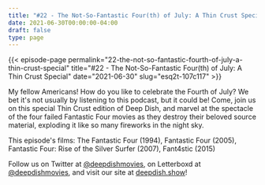 ```yaml
---
title: "#22 - The Not-So-Fantastic Four(th) of July: A Thin Crust Special"
date: 2021-06-30T00:00:00-04:00
draft: false
type: page
---
```


{{< episode-page permalink="22-the-not-so-fantastic-fourth-of-july-a-thin-crust-special" title="#22 - The Not-So-Fantastic Four(th) of July: A Thin Crust Special" date="2021-06-30" slug="esq2t-107c117" >}}

My fellow Americans! How do you like to celebrate the Fourth of July? We bet it's not usually by listening to this podcast, but it could be! Come, join us on this special Thin Crust edition of Deep Dish, and marvel at the spectacle of the four failed Fantastic Four movies as they destroy their beloved source material, exploding it like so many fireworks in the night sky.

This episode's films: The Fantastic Four (1994), Fantastic Four (2005), Fantastic Four: Rise of the Silver Surfer (2007), Fant4stic (2015)

Follow us on Twitter at [@deepdishmovies](https://twitter.com/deepdishmovies), on Letterboxd at [@deepdishmovies](https://letterboxd.com/deepdishmovies/), and visit our site at [deepdish.show](https://www.deepdish.show)!